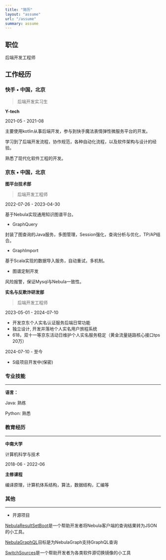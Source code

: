 ```yaml
---
title: "简历"
layout: "assume"
url: "/assume"
summary: assume
---
```


## 职位

后端开发工程师

## 工作经历

### **快手** • 中国，北京

> 后端开发实习生

**Y-tech**

2021-05 - 2021-08

主要使用kotlin从事后端开发，参与到快手魔法表情弹性微服务平台的开发。

学习到了后端开发流程，协作规范，各种自动化流程，以及软件架构与设计的经验。

熟悉了现代化软件工程的开发。

### **京东** • 中国，北京

**图平台技术部**

> 后端开发工程师

2022-07-26 - 2023-04-30

基于Nebula实现通用知识图谱平台。

- GraphQuery

封装了图查询的Java服务，多图管理，Session强化，查询分析与优化，TP/AP结合。

- GraphImport

基于Scala实现的数据导入服务，自动重试，多机制。

- 图谱定制开发

风险报警，保证Mysql与Nebula一致性。

**实名与反欺诈研发部**

> 后端开发工程师

2023-05-01 - 2024-07-10

- 开发京东个人实名认证服务后端日常功能
- 独立设计, 开发并落地个人实名用户旅程系统
- 618，双十一等京东活动日维护个人实名服务稳定（黄金流量链路核心接口tps 20万）

2024-07-10 - 至今

- S级项目开发中(保密)

### 专业技能

---

**语言：**

Java: 熟练

Python: 熟悉

### 教育经历

---

**中南大学**

计算机科学与技术

2018-06 - 2022-06

**主修课程**

编译原理，计算机体系结构，算法，数据结构，汇编等

### 其他

---

- 开源项目

[NebulaResultSetBoot](https://github.com/nebula-contrib/NebulaResultSetBoot)是一个帮助开发者将Nebula客户端的查询结果转为JSON的小工具。

[NebulaGraphQL](https://github.com/nebula-contrib/NebulaGraphQL)目标是为NebulaGraph支持GraphQL查询

[SwitchSources](https://github.com/Dragonchu/SwitchSources)是一个帮助开发者为各类软件源切换镜像的小工具
